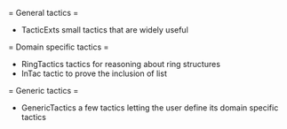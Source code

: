 = General tactics =

  * TacticExts small tactics that are widely useful

= Domain specific tactics =

  * RingTactics tactics for reasoning about ring structures
  * InTac tactic to prove the inclusion of list

= Generic tactics =

  * GenericTactics a few tactics letting the user define its domain specific tactics
 
